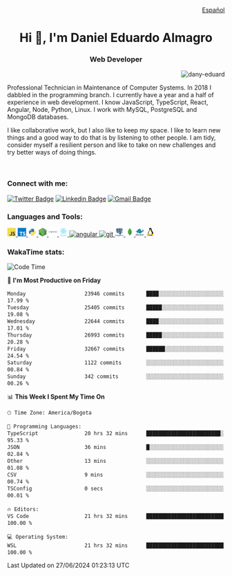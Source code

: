 <p align="right"> <a href="https://github.com/dany-eduard/dany-eduard/blob/main/README_es.md">Español</a> </p>
<h1 align="center">Hi 👋, I'm Daniel Eduardo Almagro</h1>
<h3 align="center">Web Developer</h3>

<p align="right"> <img src="https://komarev.com/ghpvc/?username=dany-eduard" alt="dany-eduard" /> </p>

<p>
Professional Technician in Maintenance of Computer Systems. In 2018 I dabbled in the programming branch. I currently have a year and a half of experience in web development. I know JavaScript, TypeScript, React, Angular, Node, Python, Linux. I work with MySQL, PostgreSQL and MongoDB databases.

I like collaborative work, but I also like to keep my space. I like to learn new things and a good way to do that is by listening to other people. I am tidy, consider myself a resilient person and like to take on new challenges and try better ways of doing things.
</p>
<br >

<h3 align="left">Connect with me:</h3>
<p align="left">

[![Twitter Badge](https://img.shields.io/badge/-@dany_eduard17-1ca0f1?style=flat-square&labelColor=1ca0f1&logo=twitter&logoColor=white&link=https://twitter.com/dany_eduard17)](https://twitter.com/dany_eduard17) [![Linkedin Badge](https://img.shields.io/badge/-Daniel%20Eduardo%20Almagro-blue?style=flat-square&logo=Linkedin&logoColor=white&link=https://www.linkedin.com/in/dany-eduard/)](https://www.linkedin.com/in/dany-eduard/)
[![Gmail Badge](https://img.shields.io/badge/-danyeduard17@gmail.com-c14438?style=flat-square&logo=Gmail&logoColor=white&link=mailto:danyeduard17@gmail.com)](mailto:danyeduard17@gmail.com)

</p>

<h3 align="left">Languages and Tools:</h3>
<p align="left">
  <a
    href="https://developer.mozilla.org/en-US/docs/Web/JavaScript"
    target="_blank"
    rel="noreferrer"
  >
    <img
      src="https://raw.githubusercontent.com/devicons/devicon/master/icons/javascript/javascript-original.svg"
      alt="javascript"
      width="20"
      height="20"
    />
  </a>
  <a href="https://www.typescriptlang.org/" target="_blank" rel="noreferrer">
    <img
      src="https://raw.githubusercontent.com/devicons/devicon/master/icons/typescript/typescript-original.svg"
      alt="typescript"
      width="20"
      height="20"
    />
  </a>
  <a href="https://www.python.org" target="_blank" rel="noreferrer">
    <img
      src="https://raw.githubusercontent.com/devicons/devicon/master/icons/python/python-original.svg"
      alt="python"
      width="20"
      height="20"
    />
  </a>
  <a href="https://nodejs.org" target="_blank" rel="noreferrer">
    <img
      src="https://raw.githubusercontent.com/github/explore/80688e429a7d4ef2fca1e82350fe8e3517d3494d/topics/nodejs/nodejs.png"
      alt="nodejs"
      width="20"
      height="20"
    />
  </a>
  <a href="https://expressjs.com" target="_blank" rel="noreferrer">
    <img
      src="https://raw.githubusercontent.com/devicons/devicon/master/icons/express/express-original-wordmark.svg"
      alt="express"
      width="20"
      height="20"
    />
  </a>
    <a href="https://reactjs.org/" target="_blank" rel="noreferrer">
    <img
      src="https://raw.githubusercontent.com/devicons/devicon/master/icons/react/react-original-wordmark.svg"
      alt="react"
      width="20"
      height="20"
    />
  </a>
  <a href="https://angular.io" target="_blank" rel="noreferrer">
    <img
      src="https://angular.io/assets/images/logos/angular/angular.svg"
      alt="angular"
      width="20"
      height="20"
    />
  </a>
  <a href="https://git-scm.com/" target="_blank" rel="noreferrer">
    <img
      src="https://www.vectorlogo.zone/logos/git-scm/git-scm-icon.svg"
      alt="git"
      width="20"
      height="20"
    />
  </a>
  <a href="https://www.postgresql.org" target="_blank" rel="noreferrer">
    <img
      src="https://raw.githubusercontent.com/devicons/devicon/master/icons/postgresql/postgresql-original-wordmark.svg"
      alt="postgresql"
      width="20"
      height="20"
    />
  </a>
  <a href="https://www.mongodb.com/" target="_blank" rel="noreferrer">
    <img
      src="https://raw.githubusercontent.com/devicons/devicon/master/icons/mongodb/mongodb-original.svg"
      alt="mongodb"
      width="20"
      height="20"
    />
  </a>
    <a href="https://www.docker.com/" target="_blank" rel="noreferrer">
    <img
      src="https://raw.githubusercontent.com/devicons/devicon/master/icons/docker/docker-original-wordmark.svg"
      alt="docker"
      width="20"
      height="20"
    />
  </a>
  <a href="https://www.linux.org/" target="_blank" rel="noreferrer">
    <img
      src="https://raw.githubusercontent.com/devicons/devicon/master/icons/linux/linux-original.svg"
      alt="linux"
      width="20"
      height="20"
    />
  </a>
</p>

<h3 align="left">WakaTime stats:</h3>

<!--START_SECTION:waka-->
![Code Time](http://img.shields.io/badge/Code%20Time-2%2C688%20hrs%2032%20mins-blue)

📅 **I'm Most Productive on Friday** 

```text
Monday                   23946 commits       ████░░░░░░░░░░░░░░░░░░░░░   17.99 % 
Tuesday                  25405 commits       █████░░░░░░░░░░░░░░░░░░░░   19.08 % 
Wednesday                22644 commits       ████░░░░░░░░░░░░░░░░░░░░░   17.01 % 
Thursday                 26993 commits       █████░░░░░░░░░░░░░░░░░░░░   20.28 % 
Friday                   32667 commits       ██████░░░░░░░░░░░░░░░░░░░   24.54 % 
Saturday                 1122 commits        ░░░░░░░░░░░░░░░░░░░░░░░░░   00.84 % 
Sunday                   342 commits         ░░░░░░░░░░░░░░░░░░░░░░░░░   00.26 % 
```


📊 **This Week I Spent My Time On** 

```text
🕑︎ Time Zone: America/Bogota

💬 Programming Languages: 
TypeScript               20 hrs 32 mins      ████████████████████████░   95.33 % 
JSON                     36 mins             █░░░░░░░░░░░░░░░░░░░░░░░░   02.84 % 
Other                    13 mins             ░░░░░░░░░░░░░░░░░░░░░░░░░   01.08 % 
CSV                      9 mins              ░░░░░░░░░░░░░░░░░░░░░░░░░   00.74 % 
TSConfig                 0 secs              ░░░░░░░░░░░░░░░░░░░░░░░░░   00.01 % 

🔥 Editors: 
VS Code                  21 hrs 32 mins      █████████████████████████   100.00 % 

💻 Operating System: 
WSL                      21 hrs 32 mins      █████████████████████████   100.00 % 
```


 Last Updated on 27/06/2024 01:23:13 UTC
<!--END_SECTION:waka-->

<!-- <div>
  <img width="36%" align="center" alt="Daniel Eduardo's Github Stats" class="responsive" src="https://github-readme-stats.vercel.app/api?username=dany-eduard&count_private=true&show_icons=true&theme=algolia&cache_seconds=1800" />
  <img width="30%" alt="Daniel Eduardo's Github Stats" class="responsive" align="center" src="https://github-readme-stats.vercel.app/api/top-langs/?username=dany-eduard&layout=compact&theme=algolia&cache_seconds=1800&langs_count=6&hide=c" />
</div>
<br> -->

<!--width="390" height="196"
<a href="https://github.com/anuraghazra/convoychat">
  <img align="center" src="https://github-readme-stats.vercel.app/api/pin/?username=anuraghazra&repo=convoychat" />
</a>
-->

<!--
**dany-eduard/dany-eduard** is a ✨ _special_ ✨ repository because its `README.md` (this file) appears on your GitHub profile.

Here are some ideas to get you started:

- 🔭 I’m currently working on ...
- 🌱 I’m currently learning ...
- 👯 I’m looking to collaborate on ...
- 🤔 I’m looking for help with ...
- 💬 Ask me about ...
- 📫 How to reach me: ...
- 😄 Pronouns: ...
- ⚡ Fun fact: ...
-->
